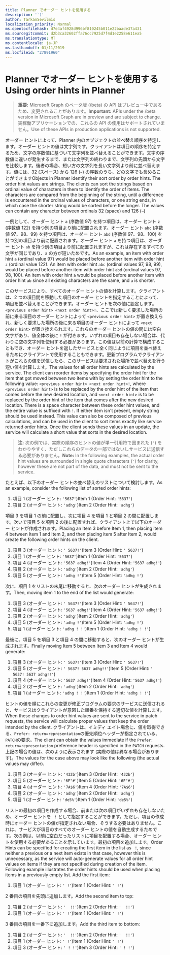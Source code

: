 ```yaml
---
title: Planner でオーダー ヒントを使用する
description: '`)'
author: TarkanSevilmis
localization_priority: Normal
ms.openlocfilehash: d7e4af4928d996bf810245b011e22baade37a431
ms.sourcegitcommit: d2b3ca32602ffa76cc7925d7f4d1e2258e611ea5
ms.translationtype: MT
ms.contentlocale: ja-JP
ms.lasthandoff: 01/11/2019
ms.locfileid: "27891960"
---
```

# <a name="using-order-hints-in-planner"></a><span data-ttu-id="f6850-103">Planner でオーダー ヒントを使用する</span><span class="sxs-lookup"><span data-stu-id="f6850-103">Using order hints in Planner</span></span>

> <span data-ttu-id="f6850-104">**重要:** Microsoft Graph のベータ版 (/beta) の API はプレビュー中であるため、変更されることがあります。</span><span class="sxs-lookup"><span data-stu-id="f6850-104">**Important:** APIs under the /beta version in Microsoft Graph are in preview and are subject to change.</span></span> <span data-ttu-id="f6850-105">実稼働アプリケーションでの、これらの API の使用はサポートされていません。</span><span class="sxs-lookup"><span data-stu-id="f6850-105">Use of these APIs in production applications is not supported.</span></span>

<span data-ttu-id="f6850-p102">オーダー ヒントによって、Planner 内のオブジェクトの並べ替え順序を特定します。オーダー ヒントの値は文字列です。クライアントは項目の順序を特定するため、文字の序数値に基づいて文字列を並べ替えることができます。文字の序数値に違いが発生するまで、または文字列の終わりまで、文字列の先頭から文字を比較します。後者の場合、短い方の文字列を長い文字列より前に並べ替えます。値には、32 (スペース) から 126 (`~`) の序数のうち、どの文字でも含めることができます</span><span class="sxs-lookup"><span data-stu-id="f6850-p102">Objects in Planner identify their sort order by order hints. The order hint values are strings. The clients can sort the strings based on ordinal value of characters in them to identify the order of items. The characters are compared from the beginning of the string, until a difference is encountered in the ordinal values of characters, or one string ends, in which case the shorter string would be sorted before the longer. The values can contain any character between ordinals 32 (space) and 126 (`~`)</span></span>

<span data-ttu-id="f6850-p103">一例として、オーダー ヒント `a` (序数値 97) を持つ項目は、オーダー ヒント `z` (序数値 122) を持つ別の項目より前に配置されます。オーダー ヒント `abc` (序数値 97、98、99) を持つ項目は、オーダー ヒント `abd` (序数値 97、98、100) を持つ別の項目より前に配置されます。オーダー ヒント `a` を持つ項目は、オーダー ヒント `ab` を持つ別の項目より前に配置されますが、これは存在するすべての文字が同じであり、`a` の方が短いためです。</span><span class="sxs-lookup"><span data-stu-id="f6850-p103">As an example, an item with order hint `a` (ordinal value 97) would be placed before another item with order hint `z` (ordinal value 122). An item with order hint `abc` (ordinal values 97, 98, 99), would be placed before another item with order hint `abd` (ordinal values 97, 98, 100). An item with order hint `a` would be placed before another item with order hint `ab` since all existing characters are the same, and `a` is shorter.</span></span>

<span data-ttu-id="f6850-p104">このサービスにより、すべてのオーダー ヒントの値を計算します。クライアントは、2 つの項目間を移動した項目のオーダー ヒントを指定することによって、項目を並べ替えることができます。オーダー ヒントを次の値に設定します。`<previous order hint> <next order hint>!`、ここでは新しく要求した場所の前に来る項目のオーダー ヒントによって `<previous order hint>` が置き換えられ、新しく要求した場所の後に来る項目のオーダー ヒントによって `<next order hint>` が置き換えられます。これらのオーダー ヒントの値の間には空白文字があり、値全体の後に `!` が付きます。いずれの項目も存在しない場合は、代わりに空の文字列を使用する必要があります。この値は以前の計算で構成することもでき、オーダー ヒントを返したサービスと全く同じように項目を並べ替えるためにクライアントで使用することもできます。更新プログラムでクライアントがこれらの値を送信したら、このサービスは要求された場所で並べ替えを行う短い値を計算します。</span><span class="sxs-lookup"><span data-stu-id="f6850-p104">The values for all order hints are calculated by the service. The client can reorder items by specifying the order hint for the item that got moved between two items with by setting the order hint to the following value: `<previous order hint> <next order hint>!`, where `<previous order hint>` is to be replaced by the order hint of the item that comes before the new desired location, and `<next order hint>` is to be replaced by the order hint of the item that comes after the new desired location. There is a space character between these order hint values, and the entire value is suffixed with `!`. If either item isn't present, empty string should be used instead. This value can also be composed of previous calculations, and can be used in the client to sort items exactly like service returned order hints. Once the client sends these values in an update, the service will calculate a short value that sorts in the desired location.</span></span>

> <span data-ttu-id="f6850-120">**注:** 次の例では、実際の順序のヒントの値が単一引用符で囲まれた (`'`) をわかりやすく、ただしこれらのデータの一部ではないしサービスに送信する必要がありません。</span><span class="sxs-lookup"><span data-stu-id="f6850-120">**Note:** In the following examples, the actual order hint values are surrounded in single quote characters (`'`) for clarity, however these are not part of the data, and must not be sent to the service.</span></span>
 
<span data-ttu-id="f6850-121">たとえば、以下のオーダー ヒントの並べ替えのリストについて検討します。</span><span class="sxs-lookup"><span data-stu-id="f6850-121">As an example, consider the following list of sorted order hints:</span></span>

1. <span data-ttu-id="f6850-122">項目 1 (オーダー ヒント: `'5637'`)</span><span class="sxs-lookup"><span data-stu-id="f6850-122">Item 1 (Order Hint: `'5637'`)</span></span>
2. <span data-ttu-id="f6850-123">項目 2 (オーダー ヒント: `'adhg'`)</span><span class="sxs-lookup"><span data-stu-id="f6850-123">Item 2 (Order Hint: `'adhg'`)</span></span>

<span data-ttu-id="f6850-124">項目 3 を項目 1 の前に配置し、次に項目 4 を項目 1 と項目 2 の間に配置します。次いで項目 5 を項目 2 の後に配置すれば、クライアント上で以下のオーダー ヒントが作成されます。</span><span class="sxs-lookup"><span data-stu-id="f6850-124">Placing an Item 3 before Item 1, then placing item 4 between Item 1 and Item 2, and then placing item 5 after Item 2, would create the following order hints on the client.</span></span> 

1. <span data-ttu-id="f6850-125">項目 3 (オーダー ヒント: `' 5637!'`)</span><span class="sxs-lookup"><span data-stu-id="f6850-125">Item 3 (Order Hint: `' 5637!'`)</span></span>
2. <span data-ttu-id="f6850-126">項目 1 (オーダー ヒント: `'5637'`)</span><span class="sxs-lookup"><span data-stu-id="f6850-126">Item 1 (Order Hint: `'5637'`)</span></span>
3. <span data-ttu-id="f6850-127">項目 4 (オーダー ヒント: `'5637 adhg!'`)</span><span class="sxs-lookup"><span data-stu-id="f6850-127">Item 4 (Order Hint: `'5637 adhg!'`)</span></span>
4. <span data-ttu-id="f6850-128">項目 2 (オーダー ヒント: `'adhg'`)</span><span class="sxs-lookup"><span data-stu-id="f6850-128">Item 2 (Order Hint: `'adhg'`)</span></span>
5. <span data-ttu-id="f6850-129">項目 5 (オーダー ヒント: `'adhg !'`)</span><span class="sxs-lookup"><span data-stu-id="f6850-129">Item 5 (Order Hint: `'adhg !'`)</span></span>

<span data-ttu-id="f6850-130">次に、項目 1 をリストの末尾に移動すると、次のオーダー ヒントが生成されます。</span><span class="sxs-lookup"><span data-stu-id="f6850-130">Then, moving item 1 to the end of the list would generate:</span></span>

1. <span data-ttu-id="f6850-131">項目 3 (オーダー ヒント: `' 5637!'`)</span><span class="sxs-lookup"><span data-stu-id="f6850-131">Item 3 (Order Hint: `' 5637!'`)</span></span>
2. <span data-ttu-id="f6850-132">項目 4 (オーダー ヒント: `'5637 adhg!'`)</span><span class="sxs-lookup"><span data-stu-id="f6850-132">Item 4 (Order Hint: `'5637 adhg!'`)</span></span>
3. <span data-ttu-id="f6850-133">項目 2 (オーダー ヒント: `'adhg'`)</span><span class="sxs-lookup"><span data-stu-id="f6850-133">Item 2 (Order Hint: `'adhg'`)</span></span>
4. <span data-ttu-id="f6850-134">項目 5 (オーダー ヒント: `'adhg !'`)</span><span class="sxs-lookup"><span data-stu-id="f6850-134">Item 5 (Order Hint: `'adhg !'`)</span></span>
5. <span data-ttu-id="f6850-135">項目 1 (オーダー ヒント: `'adhg ! !'`)</span><span class="sxs-lookup"><span data-stu-id="f6850-135">Item 1 (Order Hint: `'adhg ! !'`)</span></span>

<span data-ttu-id="f6850-136">最後に、項目 5 を項目 3 と項目 4 の間に移動すると、次のオーダー ヒントが生成されます。</span><span class="sxs-lookup"><span data-stu-id="f6850-136">Finally moving Item 5 between Item 3 and Item 4 would generate:</span></span>

1. <span data-ttu-id="f6850-137">項目 3 (オーダー ヒント: `' 5637!'`)</span><span class="sxs-lookup"><span data-stu-id="f6850-137">Item 3 (Order Hint: `' 5637!'`)</span></span>
2. <span data-ttu-id="f6850-138">項目 5 (オーダー ヒント: `' 5637! 5637 adhg!!'`)</span><span class="sxs-lookup"><span data-stu-id="f6850-138">Item 5 (Order Hint: `' 5637! 5637 adhg!!'`)</span></span>
3. <span data-ttu-id="f6850-139">項目 4 (オーダー ヒント: `'5637 adhg!'`)</span><span class="sxs-lookup"><span data-stu-id="f6850-139">Item 4 (Order Hint: `'5637 adhg!'`)</span></span>
4. <span data-ttu-id="f6850-140">項目 2 (オーダー ヒント: `'adhg'`)</span><span class="sxs-lookup"><span data-stu-id="f6850-140">Item 2 (Order Hint: `'adhg'`)</span></span>
5. <span data-ttu-id="f6850-141">項目 1 (オーダー ヒント: `'adhg ! !'`)</span><span class="sxs-lookup"><span data-stu-id="f6850-141">Item 1 (Order Hint: `'adhg ! !'`)</span></span>

<span data-ttu-id="f6850-142">ヒントの値を順にこれらの変更が修正プログラムの要求のサービスに送信されると、サービスはクライアントが意図した順番を保持する適切な値を計算します。</span><span class="sxs-lookup"><span data-stu-id="f6850-142">When these changes to order hint values are sent to the service in patch requests, the service will calculate proper values that keep the order intended by the client.</span></span> <span data-ttu-id="f6850-143">クライアントは、イミディ エイト場合に、値を取得できる、`Prefer: return=representation`の優先順位ヘッダーが指定されている、`PATCH`の要求。</span><span class="sxs-lookup"><span data-stu-id="f6850-143">The client can obtain the values immediate if the `Prefer: return=representation` preference header is specified in the `PATCH` requests.</span></span> <span data-ttu-id="f6850-144">上記の場合の値は、次のように表示されます (実際の値は異なる場合があります)。</span><span class="sxs-lookup"><span data-stu-id="f6850-144">The values for the case above may look like the following (the actual values may differ).</span></span> 

1. <span data-ttu-id="f6850-145">項目 3 (オーダー ヒント: `'432b'`)</span><span class="sxs-lookup"><span data-stu-id="f6850-145">Item 3 (Order Hint: `'432b'`)</span></span>
2. <span data-ttu-id="f6850-146">項目 5 (オーダー ヒント: `'6F"#'`)</span><span class="sxs-lookup"><span data-stu-id="f6850-146">Item 5 (Order Hint: `'6F"#'`)</span></span>
3. <span data-ttu-id="f6850-147">項目 4 (オーダー ヒント: `'7A$6'`)</span><span class="sxs-lookup"><span data-stu-id="f6850-147">Item 4 (Order Hint: `'7A$6'`)</span></span>
4. <span data-ttu-id="f6850-148">項目 2 (オーダー ヒント: `'adhg'`)</span><span class="sxs-lookup"><span data-stu-id="f6850-148">Item 2 (Order Hint: `'adhg'`)</span></span>
5. <span data-ttu-id="f6850-149">項目 1 (オーダー ヒント: `'de5%'`)</span><span class="sxs-lookup"><span data-stu-id="f6850-149">Item 1 (Order Hint: `'de5%'`)</span></span>

<span data-ttu-id="f6850-p106">リストの最初の項目を作成する場合、前または次の項目がいずれも存在しないため、オーダー ヒントを ` !` として指定することができます。ただし、項目の作成時にオーダー ヒントの値が指定されない場合、そうする必要はありません。これは、サービスが項目のすべてのオーダー ヒントの値を自動生成するためです。次の例は、以前に空白だったリストに項目を配置する場合、オーダー ヒントを使用する必要があることを示しています。最初の項目を追加します。</span><span class="sxs-lookup"><span data-stu-id="f6850-p106">Order Hints can be specified for creating the first item in the list as ` !`, since neither a previous or a next item exists in that case, however this is unnecessary, as the service will auto-generate values for all order hint values on items if they are not specified during creation of the item. Following example illustrates the order hints should be used when placing items in a previously empty list. Add the first item:</span></span>

1. <span data-ttu-id="f6850-153">項目 1 (オーダー ヒント: `' !'`)</span><span class="sxs-lookup"><span data-stu-id="f6850-153">Item 1 (Order Hint: `' !'`)</span></span>

<span data-ttu-id="f6850-154">2 番目の項目を先頭に追加します。</span><span class="sxs-lookup"><span data-stu-id="f6850-154">Add the second item to top:</span></span>

1. <span data-ttu-id="f6850-155">項目 2 (オーダー ヒント: `'  !!'`)</span><span class="sxs-lookup"><span data-stu-id="f6850-155">Item 2 (Order Hint: `'  !!'`)</span></span>
2. <span data-ttu-id="f6850-156">項目 1 (オーダー ヒント: `' !'`)</span><span class="sxs-lookup"><span data-stu-id="f6850-156">Item 1 (Order Hint: `' !'`)</span></span>

<span data-ttu-id="f6850-157">3 番目の項目を一番下に追加します。</span><span class="sxs-lookup"><span data-stu-id="f6850-157">Add the third item to bottom:</span></span>

1. <span data-ttu-id="f6850-158">項目 2 (オーダー ヒント: `'  !!'`)</span><span class="sxs-lookup"><span data-stu-id="f6850-158">Item 2 (Order Hint: `'  !!'`)</span></span>
2. <span data-ttu-id="f6850-159">項目 1 (オーダー ヒント: `' !'`)</span><span class="sxs-lookup"><span data-stu-id="f6850-159">Item 1 (Order Hint: `' !'`)</span></span>
3. <span data-ttu-id="f6850-160">項目 3 (オーダー ヒント: `' ! !'`)</span><span class="sxs-lookup"><span data-stu-id="f6850-160">Item 3 (Order Hint: `' ! !'`)</span></span>







